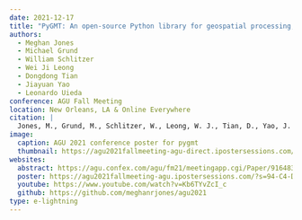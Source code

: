 ```yaml
---
date: 2021-12-17
title: "PyGMT: An open-source Python library for geospatial processing, analysis, and visualization"
authors:
  - Meghan Jones
  - Michael Grund
  - William Schlitzer
  - Wei Ji Leong
  - Dongdong Tian
  - Jiayuan Yao
  - Leonardo Uieda
conference: AGU Fall Meeting
location: New Orleans, LA & Online Everywhere
citation: |
  Jones, M., Grund, M., Schlitzer, W., Leong, W. J., Tian, D., Yao, J. & Uieda, L. (2021, December 17). *PyGMT: An open-source Python library for geospatial processing, analysis, and visualization*. AGU 2021 Fall Meeting, virtual.
image:
  caption: AGU 2021 conference poster for pygmt
  thumbnail: https://agu2021fallmeeting-agu-direct.ipostersessions.com/preview/94-C4-D2-7C-51-67-78-1E-FC-65-B9-40-08-44-C5-D7.png
websites:
  abstract: https://agu.confex.com/agu/fm21/meetingapp.cgi/Paper/916483
  poster: https://agu2021fallmeeting-agu.ipostersessions.com/?s=94-C4-D2-7C-51-67-78-1E-FC-65-B9-40-08-44-C5-D7
  youtube: https://www.youtube.com/watch?v=Kb6TYvZcI_c
  github: https://github.com/meghanrjones/agu2021
type: e-lightning
---
```

